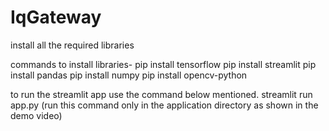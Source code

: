 # IqGateway

install all the required libraries

commands to install libraries-
pip install tensorflow
pip install streamlit
pip install pandas
pip install numpy
pip install opencv-python


to run the streamlit app use the command below mentioned.
streamlit run app.py  (run this command only in the application directory as shown in the demo video)